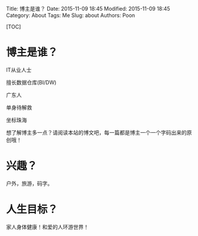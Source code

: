 Title: 博主是谁？
Date: 2015-11-09 18:45
Modified: 2015-11-09 18:45
Category: About
Tags: Me
Slug: about
Authors: Poon

[TOC]

# 博主是谁？

IT从业人士 

擅长数据仓库(BI/DW)

广东人

单身待解救

坐标珠海

想了解博主多一点？请阅读本站的博文吧，每一篇都是博主一个一个字码出来的原创哦！

# 兴趣？

户外，旅游，码字。

# 人生目标？

家人身体健康！和爱的人环游世界！


